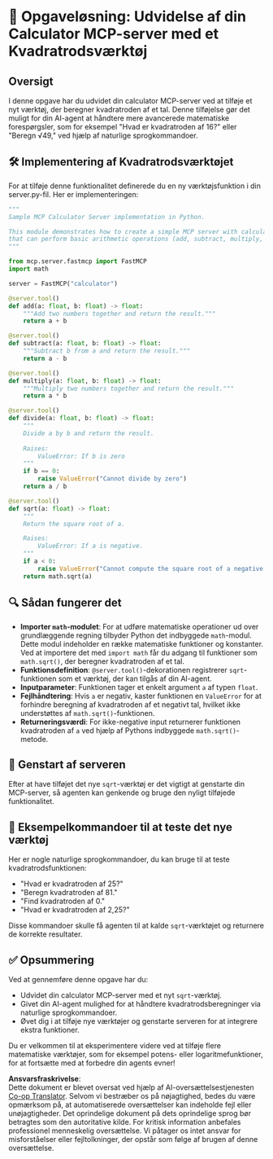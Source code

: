 <!--
CO_OP_TRANSLATOR_METADATA:
{
  "original_hash": "e9490aedc71f99bc774af57b207a7adb",
  "translation_date": "2025-07-13T21:53:09+00:00",
  "source_file": "03-GettingStarted/07-aitk/solution/README.md",
  "language_code": "da"
}
-->
# 📘 Opgaveløsning: Udvidelse af din Calculator MCP-server med et Kvadratrodsværktøj

## Oversigt
I denne opgave har du udvidet din calculator MCP-server ved at tilføje et nyt værktøj, der beregner kvadratroden af et tal. Denne tilføjelse gør det muligt for din AI-agent at håndtere mere avancerede matematiske forespørgsler, som for eksempel "Hvad er kvadratroden af 16?" eller "Beregn √49," ved hjælp af naturlige sprogkommandoer.

## 🛠️ Implementering af Kvadratrodsværktøjet
For at tilføje denne funktionalitet definerede du en ny værktøjsfunktion i din server.py-fil. Her er implementeringen:

```python
"""
Sample MCP Calculator Server implementation in Python.

This module demonstrates how to create a simple MCP server with calculator tools
that can perform basic arithmetic operations (add, subtract, multiply, divide).
"""

from mcp.server.fastmcp import FastMCP
import math

server = FastMCP("calculator")

@server.tool()
def add(a: float, b: float) -> float:
    """Add two numbers together and return the result."""
    return a + b

@server.tool()
def subtract(a: float, b: float) -> float:
    """Subtract b from a and return the result."""
    return a - b

@server.tool()
def multiply(a: float, b: float) -> float:
    """Multiply two numbers together and return the result."""
    return a * b

@server.tool()
def divide(a: float, b: float) -> float:
    """
    Divide a by b and return the result.
    
    Raises:
        ValueError: If b is zero
    """
    if b == 0:
        raise ValueError("Cannot divide by zero")
    return a / b

@server.tool()
def sqrt(a: float) -> float:
    """
    Return the square root of a.

    Raises:
        ValueError: If a is negative.
    """
    if a < 0:
        raise ValueError("Cannot compute the square root of a negative number.")
    return math.sqrt(a)
```

## 🔍 Sådan fungerer det

- **Importer `math`-modulet**: For at udføre matematiske operationer ud over grundlæggende regning tilbyder Python det indbyggede `math`-modul. Dette modul indeholder en række matematiske funktioner og konstanter. Ved at importere det med `import math` får du adgang til funktioner som `math.sqrt()`, der beregner kvadratroden af et tal.
- **Funktionsdefinition**: `@server.tool()`-dekorationen registrerer `sqrt`-funktionen som et værktøj, der kan tilgås af din AI-agent.
- **Inputparameter**: Funktionen tager et enkelt argument `a` af typen `float`.
- **Fejlhåndtering**: Hvis `a` er negativ, kaster funktionen en `ValueError` for at forhindre beregning af kvadratroden af et negativt tal, hvilket ikke understøttes af `math.sqrt()`-funktionen.
- **Returneringsværdi**: For ikke-negative input returnerer funktionen kvadratroden af `a` ved hjælp af Pythons indbyggede `math.sqrt()`-metode.

## 🔄 Genstart af serveren
Efter at have tilføjet det nye `sqrt`-værktøj er det vigtigt at genstarte din MCP-server, så agenten kan genkende og bruge den nyligt tilføjede funktionalitet.

## 💬 Eksempelkommandoer til at teste det nye værktøj
Her er nogle naturlige sprogkommandoer, du kan bruge til at teste kvadratrodsfunktionen:

- "Hvad er kvadratroden af 25?"
- "Beregn kvadratroden af 81."
- "Find kvadratroden af 0."
- "Hvad er kvadratroden af 2,25?"

Disse kommandoer skulle få agenten til at kalde `sqrt`-værktøjet og returnere de korrekte resultater.

## ✅ Opsummering
Ved at gennemføre denne opgave har du:

- Udvidet din calculator MCP-server med et nyt `sqrt`-værktøj.
- Givet din AI-agent mulighed for at håndtere kvadratrodsberegninger via naturlige sprogkommandoer.
- Øvet dig i at tilføje nye værktøjer og genstarte serveren for at integrere ekstra funktioner.

Du er velkommen til at eksperimentere videre ved at tilføje flere matematiske værktøjer, som for eksempel potens- eller logaritmefunktioner, for at fortsætte med at forbedre din agents evner!

**Ansvarsfraskrivelse**:  
Dette dokument er blevet oversat ved hjælp af AI-oversættelsestjenesten [Co-op Translator](https://github.com/Azure/co-op-translator). Selvom vi bestræber os på nøjagtighed, bedes du være opmærksom på, at automatiserede oversættelser kan indeholde fejl eller unøjagtigheder. Det oprindelige dokument på dets oprindelige sprog bør betragtes som den autoritative kilde. For kritisk information anbefales professionel menneskelig oversættelse. Vi påtager os intet ansvar for misforståelser eller fejltolkninger, der opstår som følge af brugen af denne oversættelse.
